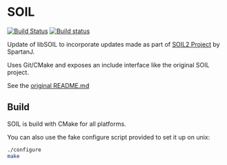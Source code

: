 SOIL
====
[![Build Status](https://travis-ci.org/funlibs/soil.svg?branch=master)](https://travis-ci.org/funlibs/soil)
[![Build status](https://ci.appveyor.com/api/projects/status/cmxc8m3cjvp1pfgp/branch/master?svg=true)](https://ci.appveyor.com/project/ssbx/soil-vdevt/branch/master)

Update of libSOIL to incorporate updates made as part of [SOIL2 Project](https://bitbucket.org/SpartanJ/soil2) by SpartanJ.

Uses Git/CMake and exposes an include interface like the original SOIL project.

See the [original README.md](README.orig.md)

Build
-----
SOIL is build with CMake for all platforms.

You can also use the fake configure script provided to set it up on unix:
```sh
./configure
make
```

